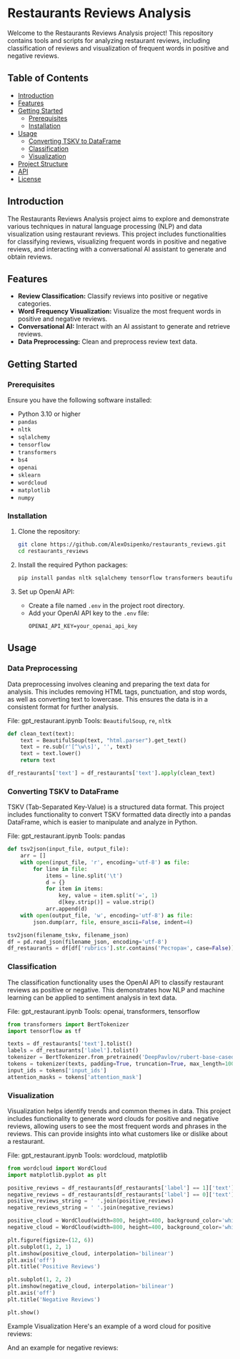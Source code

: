 # Restaurants Reviews Analysis

Welcome to the Restaurants Reviews Analysis project! This repository contains tools and scripts for analyzing restaurant reviews, including classification of reviews and visualization of frequent words in positive and negative reviews.

## Table of Contents

- [Introduction](#introduction)
- [Features](#features)
- [Getting Started](#getting-started)
  - [Prerequisites](#prerequisites)
  - [Installation](#installation)
- [Usage](#usage)
  - [Converting TSKV to DataFrame](#converting-tskv-to-dataframe)
  - [Classification](#classification)
  - [Visualization](#visualization)
- [Project Structure](#project-structure)
- [API](#api)
- [License](#license)

## Introduction

The Restaurants Reviews Analysis project aims to explore and demonstrate various techniques in natural language processing (NLP) and data visualization using restaurant reviews. This project includes functionalities for classifying reviews, visualizing frequent words in positive and negative reviews, and interacting with a conversational AI assistant to generate and obtain reviews.
## Features

- **Review Classification:** Classify reviews into positive or negative categories.
- **Word Frequency Visualization:** Visualize the most frequent words in positive and negative reviews.
- **Conversational AI:** Interact with an AI assistant to generate and retrieve reviews.
- **Data Preprocessing:** Clean and preprocess review text data.

## Getting Started

### Prerequisites

Ensure you have the following software installed:
- Python 3.10 or higher
- `pandas`
- `nltk`
- `sqlalchemy`
- `tensorflow`
- `transformers`
- `bs4`
- `openai`
- `sklearn`
- `wordcloud`
- `matplotlib`
- `numpy`
### Installation

1. Clone the repository:
    ```bash
    git clone https://github.com/AlexOsipenko/restaurants_reviews.git
    cd restaurants_reviews
    ```

2. Install the required Python packages:
    ```bash
    pip install pandas nltk sqlalchemy tensorflow transformers beautifulsoup4 openai scikit-learn wordcloud matplotlib numpy
    ```

3. Set up OpenAI API:
    - Create a file named `.env` in the project root directory.
    - Add your OpenAI API key to the `.env` file:
        ```plaintext
        OPENAI_API_KEY=your_openai_api_key
        ```
## Usage
### Data Preprocessing
Data preprocessing involves cleaning and preparing the text data for analysis. This includes removing HTML tags, punctuation, and stop words, as well as converting text to lowercase. This ensures the data is in a consistent format for further analysis.

File: gpt_restaurant.ipynb
Tools: `BeautifulSoup`, `re`, `nltk`
```python
def clean_text(text):
    text = BeautifulSoup(text, "html.parser").get_text()
    text = re.sub(r'[^\w\s]', '', text)
    text = text.lower()
    return text

df_restaurants['text'] = df_restaurants['text'].apply(clean_text)
```
### Converting TSKV to DataFrame

TSKV (Tab-Separated Key-Value) is a structured data format. This project includes functionality to convert TSKV formatted data directly into a pandas DataFrame, which is easier to manipulate and analyze in Python.

File: gpt_restaurant.ipynb
Tools: pandas
```python
def tsv2json(input_file, output_file):
    arr = []
    with open(input_file, 'r', encoding='utf-8') as file:
        for line in file:
            items = line.split('\t')
            d = {}
            for item in items:
                key, value = item.split('=', 1)
                d[key.strip()] = value.strip()
            arr.append(d)
    with open(output_file, 'w', encoding='utf-8') as file:
        json.dump(arr, file, ensure_ascii=False, indent=4)

tsv2json(filename_tskv, filename_json)
df = pd.read_json(filename_json, encoding='utf-8')
df_restaurants = df[df['rubrics'].str.contains('Ресторан', case=False)]
```
### Classification
The classification functionality uses the OpenAI API to classify restaurant reviews as positive or negative. This demonstrates how NLP and machine learning can be applied to sentiment analysis in text data.

File: gpt_restaurant.ipynb
Tools: openai, transformers, tensorflow
```python
from transformers import BertTokenizer
import tensorflow as tf

texts = df_restaurants['text'].tolist()
labels = df_restaurants['label'].tolist()
tokenizer = BertTokenizer.from_pretrained('DeepPavlov/rubert-base-cased')
tokens = tokenizer(texts, padding=True, truncation=True, max_length=100, return_tensors="tf")
input_ids = tokens['input_ids']
attention_masks = tokens['attention_mask']
```
### Visualization
Visualization helps identify trends and common themes in data. This project includes functionality to generate word clouds for positive and negative reviews, allowing users to see the most frequent words and phrases in the reviews. This can provide insights into what customers like or dislike about a restaurant.

File: gpt_restaurant.ipynb
Tools: wordcloud, matplotlib
```python
from wordcloud import WordCloud
import matplotlib.pyplot as plt

positive_reviews = df_restaurants[df_restaurants['label'] == 1]['text']
negative_reviews = df_restaurants[df_restaurants['label'] == 0]['text']
positive_reviews_string = ' '.join(positive_reviews)
negative_reviews_string = ' '.join(negative_reviews)

positive_cloud = WordCloud(width=800, height=400, background_color='white').generate(positive_reviews_string)
negative_cloud = WordCloud(width=800, height=400, background_color='white').generate(negative_reviews_string)

plt.figure(figsize=(12, 6))
plt.subplot(1, 2, 1)
plt.imshow(positive_cloud, interpolation='bilinear')
plt.axis('off')
plt.title('Positive Reviews')

plt.subplot(1, 2, 2)
plt.imshow(negative_cloud, interpolation='bilinear')
plt.axis('off')
plt.title('Negative Reviews')

plt.show()
```
Example Visualization
Here's an example of a word cloud for positive reviews:


And an example for negative reviews:
